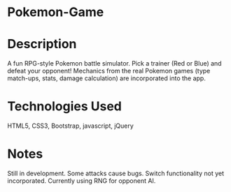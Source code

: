 # Pokemon-Game

# Description
A fun RPG-style Pokemon battle simulator. Pick a trainer (Red or Blue) and defeat your opponent! Mechanics from the real Pokemon games (type match-ups, stats, damage calculation) are incorporated into the app. 

# Technologies Used
HTML5, CSS3, Bootstrap, javascript, jQuery

# Notes
Still in development. Some attacks cause bugs. Switch functionality not yet incorporated. Currently using RNG for opponent AI.
